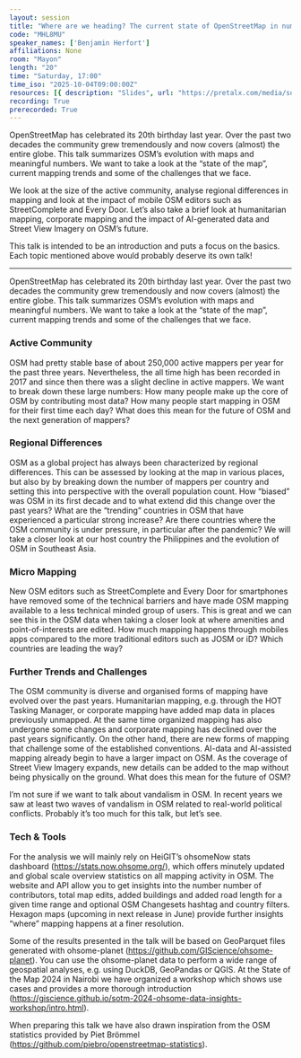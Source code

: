 ```yaml
---
layout: session
title: "Where are we heading? The current state of OpenStreetMap in numbers."
code: "MHL8MU"
speaker_names: ['Benjamin Herfort']
affiliations: None
room: "Mayon"
length: "20"
time: "Saturday, 17:00"
time_iso: "2025-10-04T09:00:00Z"
resources: [{ description: "Slides", url: "https://pretalx.com/media/sotm2025/submissions/MHL8MU/resources/SOTM_Manila_2025__Ef4rSAg.pdf" },{ description: "Poster", url: "https://pretalx.com/media/sotm2025/submissions/MHL8MU/resources/HeiGIT_poster_map_YOfWjVi.pdf" }]
recording: True
prerecorded: True
---
```


OpenStreetMap has celebrated its 20th birthday last year. Over the past two decades the community grew tremendously and now covers (almost) the entire globe. This talk summarizes OSM’s evolution with maps and meaningful numbers. We want to take a look at the “state of the map”, current mapping trends and some of the challenges that we face.

We look at the size of the active community, analyse regional differences in mapping and look at the impact of mobile OSM editors such as StreetComplete and Every Door. Let’s also take a brief look at humanitarian mapping, corporate mapping and the impact of AI-generated data and Street View Imagery on OSM’s future. 

This talk is intended to be an introduction and puts a focus on the basics. Each topic mentioned above would probably deserve its own talk!

<hr>

OpenStreetMap has celebrated its 20th birthday last year. Over the past two decades the community grew tremendously and now covers (almost) the entire globe. This talk summarizes OSM’s evolution with maps and meaningful numbers. We want to take a look at the “state of the map”, current mapping trends and some of the challenges that we face.

### Active Community
OSM had pretty stable base of about 250,000 active mappers per year for the past three years. Nevertheless, the all time high has been recorded in 2017 and since then there was a slight decline in active mappers. We want to break down these large numbers: How many people make up the core of OSM by contributing most data? How many people start mapping in OSM for their first time each day? What does this mean for the future of OSM and the next generation of mappers?

### Regional Differences
OSM as a global project has always been characterized by regional differences. This can be assessed by looking at the map in various places, but also by by breaking down the number of mappers per country and setting this into perspective with the overall population count. How “biased” was OSM in its first decade and to what extend did this change over the past years? What are the “trending” countries in OSM that have experienced a particular strong increase? Are there countries where the OSM community is under pressure, in particular after the pandemic? We will take a closer look at our host country the Philippines and the evolution of OSM in Southeast Asia. 

### Micro Mapping
New OSM editors such as StreetComplete and Every Door for smartphones have removed some of the technical barriers and have made OSM mapping available to a less technical minded group of users. This is great and we can see this in the OSM data when taking a closer look at where amenities and point-of-interests are edited. How much mapping happens through mobiles apps compared to the more traditional editors such as JOSM or iD? Which countries are leading the way?

### Further Trends and Challenges
The OSM community is diverse and organised forms of mapping have evolved over the past years. Humanitarian mapping, e.g. through the HOT Tasking Manager, or corporate mapping have added map data in places previously unmapped. At the same time organized mapping has also undergone some changes and corporate mapping has declined over the past years significantly. On the other hand, there are new forms of mapping that challenge some of the established conventions. AI-data and AI-assisted mapping already begin to have a larger impact on OSM. As the coverage of Street View Imagery expands, new details can be added to the map without being physically on the ground. What does this mean for the future of OSM?

I’m not sure if we want to talk about vandalism in OSM. In recent years we saw at least two waves of vandalism in OSM related to real-world political conflicts. Probably it’s too much for this talk, but let’s see.

### Tech &amp; Tools
For the analysis we will mainly rely on HeiGIT’s ohsomeNow stats dashboard (https://stats.now.ohsome.org/), which offers minutely updated and global scale overview statistics on all mapping activity in OSM. The website and API allow you to get insights into the number number of contributors, total map edits, added buildings and added road length for a given time range and optional OSM Changesets hashtag and country filters. Hexagon maps (upcoming in next release in June) provide further insights “where” mapping happens at a finer resolution.

Some of the results presented in the talk will be based on GeoParquet files generated with ohsome-planet (https://github.com/GIScience/ohsome-planet). You can use the ohsome-planet data to perform a wide range of geospatial analyses, e.g. using DuckDB, GeoPandas or QGIS. At the State of the Map 2024 in Nairobi we have organized a workshop which shows use cases and provides a more thorough introduction (https://giscience.github.io/sotm-2024-ohsome-data-insights-workshop/intro.html).

When preparing this talk we have also drawn inspiration from the OSM statistics provided by Piet Brömmel (https://github.com/piebro/openstreetmap-statistics).

